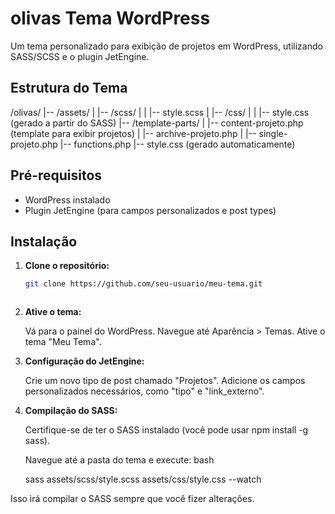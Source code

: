 # olivas Tema WordPress

Um tema personalizado para exibição de projetos em WordPress, utilizando SASS/SCSS e o plugin JetEngine.

## Estrutura do Tema

/olivas/
|-- /assets/
| |-- /scss/
| | |-- style.scss
| |-- /css/
| | |-- style.css (gerado a partir do SASS)
|-- /template-parts/
| |-- content-projeto.php (template para exibir projetos)
| |-- archive-projeto.php
| |-- single-projeto.php
|-- functions.php
|-- style.css (gerado automaticamente)

## Pré-requisitos

- WordPress instalado
- Plugin JetEngine (para campos personalizados e post types)

## Instalação

1. **Clone o repositório:**

   ```bash
   git clone https://github.com/seu-usuario/meu-tema.git



2. **Ative o tema:**

    Vá para o painel do WordPress.
    Navegue até Aparência > Temas.
    Ative o tema "Meu Tema".

3. **Configuração do JetEngine:**

    Crie um novo tipo de post chamado "Projetos".
    Adicione os campos personalizados necessários, como "tipo" e "link_externo".

4. **Compilação do SASS:**

    Certifique-se de ter o SASS instalado (você pode usar npm install -g sass).

    Navegue até a pasta do tema e execute:
    bash

    sass assets/scss/style.scss assets/css/style.css --watch

Isso irá compilar o SASS sempre que você fizer alterações.